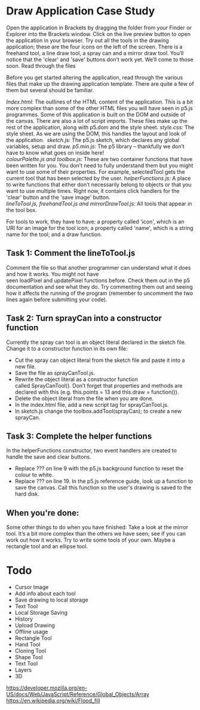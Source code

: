 # Draw Application Case Study

Open the application in Brackets by dragging the folder from your Finder or Explorer into the Brackets window. Click on the live preview button to open the application in your browser. Try out all the tools in the drawing application; these are the four icons on the left of the screen. There is a freehand tool, a line draw tool, a spray can and a mirror draw tool. You’ll notice that the 'clear' and 'save' buttons don’t work yet. We’ll come to those soon.
Read through the files

Before you get started altering the application, read through the various files that make up the drawing application template. There are quite a few of them but several should be familiar.

*Index.html:* The outlines of the HTML content of the application. This is a bit more complex than some of the other HTML files you will have seen in p5.js programmes. Some of this application is built on the DOM and outside of the canvas. There are also a lot of script imports. These files make up the rest of the application, along with p5.dom and the style sheet.
*style.css:* The style sheet. As we are using the DOM, this handles the layout and look of the application. 
*sketch.js:* The p5.js sketch, which declares any global variables, setup and draw.
*p5.min.js:* The p5 library – thankfully we don’t have to know what goes on inside here!
*colourPalette.js and toolbox.js:* These are two container functions that have been written for you. You don’t need to fully understand them but you might want to use some of their properties. For example, selectedTool gets the current tool that has been selected by the user.
*helperFunctions.js:* A place to write functions that either don’t necessarily belong to objects or that you want to use multiple times. Right now, it contains click handlers for the 'clear' button and the 'save image' button.
*lineToTool.js, freehandTool.js and mirrorDrawTool.js:* All tools that appear in the tool box. 

For tools to work, they have to have: a property called 'icon', which is an URI for an image for the tool icon; a property called 'name', which is a string name for the tool; and a draw function.

## Task 1: Comment the lineToTool.js
Comment the file so that another programmer can understand what it does and how it works. You might not have seen loadPixel and updatePixel functions before. Check them out in the p5 documentation and see what they do. Try commenting them out and seeing how it affects the running of the program (remember to uncomment the two lines again before submitting your code).

## Task 2: Turn sprayCan into a constructor function
Currently the spray can tool is an object literal declared in the sketch file. Change it to a constructor function in its own file:

* Cut the spray can object literal from the sketch file and paste it into a new file. 
* Save the file as sprayCanTool.js.
* Rewrite the object literal as a constructor function called SprayCanTool(). Don’t forget that properties and methods are declared with this (e.g. this.points = 13 and this.draw = function()).
* Delete the object literal from the file when you are done.
* In the index.html file, add a new script tag for sprayCanTool.js.
* In sketch.js change the toolbox.addTool(sprayCan); to create a new sprayCan.

## Task 3: Complete the helper functions
In the helperFunctions constructor, two event handlers are created to handle the save and clear buttons.

* Replace ??? on line 9 with the p5.js background function to reset the colour to white.
* Replace ??? on line 19. In the p5.js reference guide, look up a function to save the canvas. Call this function so the user's drawing is saved to the hard disk.

## When you're done: 
Some other things to do when you have finished:
Take a look at the mirror tool. It’s a bit more complex than the others we have seen; see if you can work out how it works.
Try to write some tools of your own. Maybe a rectangle tool and an ellipse tool.


# Todo
- Cursor Image
- Add info about each tool
- Save drawing to local storage
- Text Tool
- Local Storage Saving
- History
- Upload Drawing
- Offline usage
- Rectangle Tool
- Hand Tool
- Cloning Tool
- Shape Tool
- Text Tool
- Layers
- 3D

https://developer.mozilla.org/en-US/docs/Web/JavaScript/Reference/Global_Objects/Array
https://en.wikipedia.org/wiki/Flood_fill